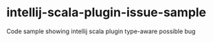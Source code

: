 # intellij-scala-plugin-issue-sample
Code sample showing intellij scala plugin type-aware possible bug
